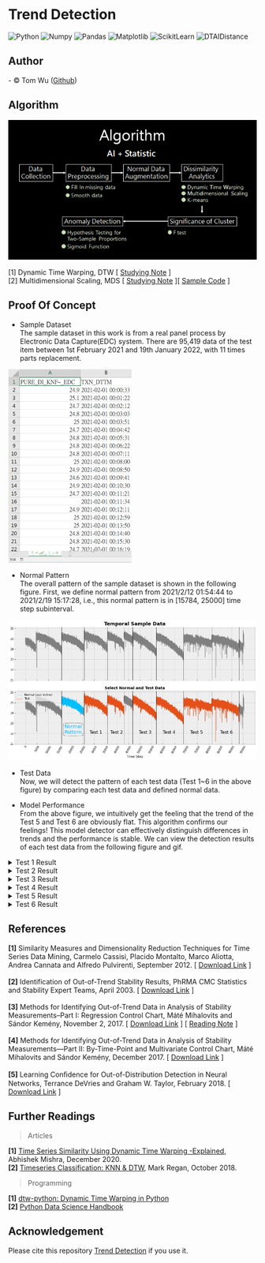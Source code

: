# Trend Detection  
![Python](https://img.shields.io/badge/Python-3.7.13-blue.svg) ![Numpy](https://img.shields.io/badge/NumPy-1.21.6-range.svg) ![Pandas](https://img.shields.io/badge/Pandas-1.3.5-range.svg) ![Matplotlib](https://img.shields.io/badge/Matplolib-3.2.2-range.svg) ![ScikitLearn](https://img.shields.io/badge/ScikitLearn-1.0.2-range.svg) ![DTAIDistance](https://img.shields.io/badge/DTAIDistance-2.3.6-range.svg)

## Author  
<span> - &copy; Tom Wu (<a href="https://github.com/YenLinWu">Github</a>) </span>  

## Algorithm  
<img src='./Images_of_README/algorithm.png'>

[1] Dynamic Time Warping, DTW [ [Studying Note](https://colab.research.google.com/github/YenLinWu/Trend_Detection/blob/main/Dynamic_Time_Warping/Studying_Note.ipynb) ]    
[2] Multidimensional Scaling, MDS [ [Studying Note](https://hackmd.io/@20gd3hLfS7G4xfz9rKqycw/multidimensional_scaling) ][ [Sample Code](https://colab.research.google.com/github/YenLinWu/Trend_Detection/blob/main/Multidimensional_Scaling/Multidimensional_Scaling.ipynb) ]

## Proof Of Concept
* Sample Dataset  
The sample dataset in this work is from a real panel process by Electronic Data Capture(EDC) system. There are 95,419 data of the test item between 1st February 2021 and 19th January 2022, with 11 times parts replacement.  
<p align='left'>
  <img src='./Images_of_README/sample_data.png' width='250'>  

* Normal Pattern    
The overall pattern of the sample dataset is shown in the following figure. First, we define normal pattern from 2021/2/12 01:54:44 to 2021/2/19 15:17:28, i.e., this normal pattern is in [15784, 25000] time step subinterval.  
<p align='left'>
  <img src='./Output_Images_of_POC/Normal_and_Test_Data.png' width='750'>  
  
* Test Data   
Now, we will detect the pattern of each test data (Test 1~6 in the above figure) by comparing each test data and defined normal data.  
  
* Model Performance  
  From the above figure, we intuitively get the feeling that the trend of the Test 5 and Test 6 are obviously flat. This algorithm confirms our feelings! This model detector can effectively distinguish differences in trends and the performance is stable. We can view the detection results of each test data from the following figure and gif.       
    
 
<details>  
<summary> Test 1 Result </summary>
  <p align='left'>
  <img src='./Output_Images_of_POC/Smoothing_Normal_and_Test_1.png' width='400'>  
  <img src='./Output_Images_of_POC/Detection_Output_of_Test_1.gif' width='390'>  
      
  [[View original gif]](./Output_Images_of_POC/Detection_Output_of_Test_1.gif)  
</details>   

<details>  
<summary> Test 2 Result </summary>
  <p align='left'>
  <img src='./Output_Images_of_POC/Smoothing_Normal_and_Test_2.png' width='400'>
  <img src='./Output_Images_of_POC/Detection_Output_of_Test_2.gif' width='390'>  
        
  [[View original gif]](./Output_Images_of_POC/Detection_Output_of_Test_2.gif)  
</details>   

<details>  
<summary> Test 3 Result </summary>
  <p align='left'>
  <img src='./Output_Images_of_POC/Smoothing_Normal_and_Test_3.png' width='400'>
  <img src='./Output_Images_of_POC/Detection_Output_of_Test_3.gif' width='390'>  
          
  [[View original gif]](./Output_Images_of_POC/Detection_Output_of_Test_3.gif)  
</details>   

<details>  
<summary> Test 4 Result </summary>
  <p align='left'>
  <img src='./Output_Images_of_POC/Smoothing_Normal_and_Test_4.png' width='400'>
  <img src='./Output_Images_of_POC/Detection_Output_of_Test_4.gif' width='390'>  
          
  [[View original gif]](./Output_Images_of_POC/Detection_Output_of_Test_4.gif)  
</details>   

<details>  
<summary> Test 5 Result </summary>
  <p align='left'>
  <img src='./Output_Images_of_POC/Smoothing_Normal_and_Test_5.png' width='400'>
  <img src='./Output_Images_of_POC/Detection_Output_of_Test_5.gif' width='390'>  
          
  [[View original gif]](./Output_Images_of_POC/Detection_Output_of_Test_5.gif)  
</details>   

<details>  
<summary> Test 6 Result </summary>
  <p align='left'>
  <img src='./Output_Images_of_POC/Smoothing_Normal_and_Test_6.png' width='400'>
  <img src='./Output_Images_of_POC/Detection_Output_of_Test_6.gif' width='390'>  
          
  [[View original gif]](./Output_Images_of_POC/Detection_Output_of_Test_6.gif)  
</details>   

## References  
**[1]** Similarity Measures and Dimensionality Reduction Techniques for Time Series Data Mining, Carmelo Cassisi, Placido Montalto, Marco Aliotta, Andrea Cannata and Alfredo Pulvirenti, September 2012.  [ [Download Link](https://www.intechopen.com/chapters/39030) ]
</br>   
**[2]** Identification of Out-of-Trend Stability Results, PhRMA CMC Statistics and Stability Expert Teams, April 2003. [ [Download Link](http://alfresco-static-files.s3.amazonaws.com/alfresco_images/pharma/2014/08/22/5d9c565f-81ff-4879-aaed-20acd24d0335/article-52982.pdf) ]    
</br> 
**[3]** Methods for Identifying Out-of-Trend Data in Analysis of Stability Measurements–Part I: Regression Control Chart, Máté Mihalovits and Sándor Kemény, November 2, 2017. [ [Download Link](https://cdn.sanity.io/files/0vv8moc6/pharmtech/e80e5dbb15ba554cd2a9aaa7200c6ef665ffc019.pdf) ] [ [Reading Note](https://colab.research.google.com/github/YenLinWu/Trend_Detection/blob/main/Regression_Control_Chart/Reading_Note.ipynb) ] 
</br>   
**[4]** Methods for Identifying Out-of-Trend Data in Analysis of Stability Measurements—Part II: By-Time-Point and Multivariate Control Chart, Máté Mihalovits and Sándor Kemény, December 2017. [ [Download Link](http://alfresco-static-files.s3.amazonaws.com/alfresco_images/pharma/2017/12/13/fd4d33b3-f2a5-41ec-8f57-a29194945342/PT1217_038-043_PeerReviewed.pdf) ] 
</br>  
**[5]** Learning Conﬁdence for Out-of-Distribution Detection in Neural Networks, Terrance DeVries and Graham W. Taylor, February 2018.  [ [Download Link](https://arxiv.org/pdf/1802.04865.pdf) ]
</br> 

## Further Readings    

> Articles   

**[1]** [Time Series Similarity Using Dynamic Time Warping -Explained](https://medium.com/walmartglobaltech/time-series-similarity-using-dynamic-time-warping-explained-9d09119e48ec), Abhishek Mishra, December 2020.    
**[2]** [Timeseries Classification: KNN & DTW](https://nbviewer.org/github/markdregan/K-Nearest-Neighbors-with-Dynamic-Time-Warping/blob/master/K_Nearest_Neighbor_Dynamic_Time_Warping.ipynb), Mark Regan, October 2018.

> Programming

**[1]** [dtw-python: Dynamic Time Warping in Python](https://dynamictimewarping.github.io/python/)
</br> 
**[2]** [Python Data Science Handbook](https://jakevdp.github.io/PythonDataScienceHandbook/)
</br> 

## Acknowledgement    
Please cite this repository [Trend Detection](https://github.com/YenLinWu/Trend_Detection) if you use it.  
